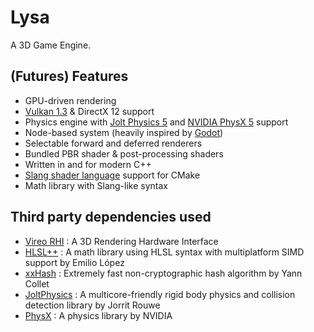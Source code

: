 # Lysa

A 3D Game Engine.

## (Futures) Features

- GPU-driven rendering
- [Vulkan 1.3](https://www.vulkan.org/) & DirectX 12 support
- Physics engine with [Jolt Physics 5](https://github.com/jrouwe/JoltPhysics) and [NVIDIA PhysX 5](https://github.com/NVIDIA-Omniverse/PhysX) support
- Node-based system (heavily inspired by [Godot](https://godotengine.org/))
- Selectable forward and deferred renderers
- Bundled PBR shader & post-processing shaders
- Written in and for modern C++
- [Slang shader language](https://shader-slang.org/) support for CMake
- Math library with Slang-like syntax

## Third party dependencies used

- [Vireo RHI](https://github.com/HenriMichelon/vireo_rhi) : A 3D Rendering Hardware Interface
- [HLSL++](https://github.com/redorav/hlslpp/) : A math library using HLSL syntax with multiplatform SIMD support by Emilio López
- [xxHash](https://github.com/Cyan4973/xxHash) : Extremely fast non-cryptographic hash algorithm by Yann Collet
- [JoltPhysics](https://github.com/jrouwe/JoltPhysics) : A multicore-friendly rigid body physics and collision detection library by Jorrit Rouwe
- [PhysX](https://github.com/NVIDIA-Omniverse/PhysX) : A physics library by NVIDIA
